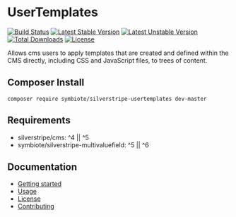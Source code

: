 # UserTemplates

[![Build Status](https://api.travis-ci.com/nyeholt/silverstripe-usertemplates.svg)](https://travis-ci.com/nyeholt/silverstripe-usertemplates)
[![Latest Stable Version](https://poser.pugx.org/symbiote/silverstripe-usertemplates/version.svg)](https://github.com/symbiote/silverstripe-usertemplates/releases)
[![Latest Unstable Version](https://poser.pugx.org/symbiote/silverstripe-usertemplates/v/unstable.svg)](https://packagist.org/packages/symbiote/silverstripe-usertemplates)
[![Total Downloads](https://poser.pugx.org/symbiote/silverstripe-usertemplates/downloads.svg)](https://packagist.org/packages/symbiote/silverstripe-usertemplates)
[![License](https://poser.pugx.org/symbiote/silverstripe-usertemplates/license.svg)](https://github.com/symbiote/silverstripe-usertemplates/blob/master/LICENSE.md)

Allows cms users to apply templates that are created and defined within the
CMS directly, including CSS and JavaScript files, to trees of content. 

## Composer Install

```
composer require symbiote/silverstripe-usertemplates dev-master
```

## Requirements

* silverstripe/cms: ^4 || ^5
* symbiote/silverstripe-multivaluefield: ^5 || ^6

## Documentation

* [Getting started](docs/en/getting-started.md)
* [Usage](docs/en/usage.md)
* [License](LICENSE.md)
* [Contributing](CONTRIBUTING.md)
